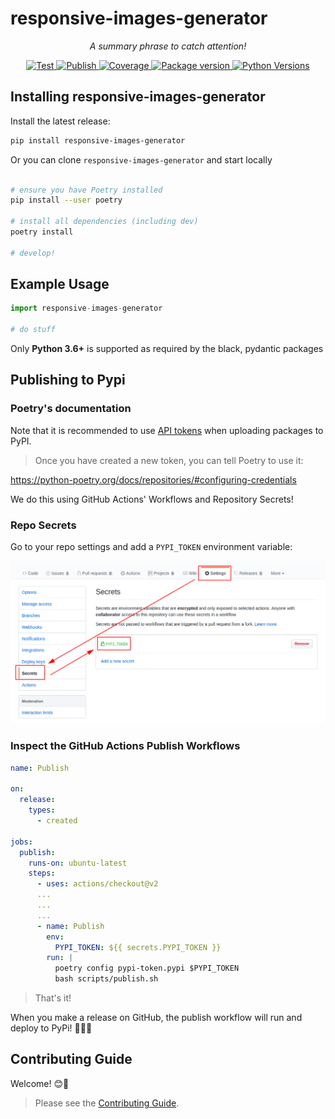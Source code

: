 # responsive-images-generator

<p align="center">
    <em>A summary phrase to catch attention!</em>
</p>

<p align="center">
<a href="https://github.com/mccarthysean/responsive-images-generator/actions?query=workflow%3ATest" target="_blank">
    <img src="https://github.com/mccarthysean/responsive-images-generator/workflows/Test/badge.svg" alt="Test">
</a>
<a href="https://github.com/mccarthysean/responsive-images-generator/actions?query=workflow%3APublish" target="_blank">
    <img src="https://github.com/mccarthysean/responsive-images-generator/workflows/Publish/badge.svg" alt="Publish">
</a>
<a href="https://codecov.io/gh/mccarthysean/responsive-images-generator" target="_blank">
    <img src="https://img.shields.io/codecov/c/github/mccarthysean/responsive-images-generator?color=%2334D058" alt="Coverage">
</a>
<a href="https://pypi.org/project/responsive-images-generator" target="_blank">
    <img src="https://img.shields.io/pypi/v/responsive-images-generator?color=%2334D058&label=pypi%20package" alt="Package version">
</a>
<a href="https://pypi.org/project/responsive-images-generator/" target="_blank">
    <img src="https://img.shields.io/pypi/pyversions/responsive-images-generator.svg" alt="Python Versions">
</a>

## Installing responsive-images-generator

Install the latest release:

```bash
pip install responsive-images-generator
```

Or you can clone `responsive-images-generator` and start locally

```bash

# ensure you have Poetry installed
pip install --user poetry

# install all dependencies (including dev)
poetry install

# develop!

```

## Example Usage

```python
import responsive-images-generator

# do stuff
```

Only **Python 3.6+** is supported as required by the black, pydantic packages

## Publishing to Pypi

### Poetry's documentation

Note that it is recommended to use [API tokens](https://pypi.org/help/#apitoken) when uploading packages to PyPI.

>Once you have created a new token, you can tell Poetry to use it:

<https://python-poetry.org/docs/repositories/#configuring-credentials>

We do this using GitHub Actions' Workflows and Repository Secrets!

### Repo Secrets

Go to your repo settings and add a `PYPI_TOKEN` environment variable:

![Github Actions setup of Poetry token environment variable](images/Github-Secrets-PYPI_TOKEN-Setup.png)

### Inspect the GitHub Actions Publish Workflows

```yml
name: Publish

on:
  release:
    types:
      - created

jobs:
  publish:
    runs-on: ubuntu-latest
    steps:
      - uses: actions/checkout@v2
      ...
      ...
      ...
      - name: Publish
        env:
          PYPI_TOKEN: ${{ secrets.PYPI_TOKEN }}
        run: |
          poetry config pypi-token.pypi $PYPI_TOKEN
          bash scripts/publish.sh
```

> That's it!

When you make a release on GitHub, the publish workflow will run and deploy to PyPi! 🚀🎉😎

## Contributing Guide

Welcome! 😊👋

> Please see the [Contributing Guide](CONTRIBUTING.md).
